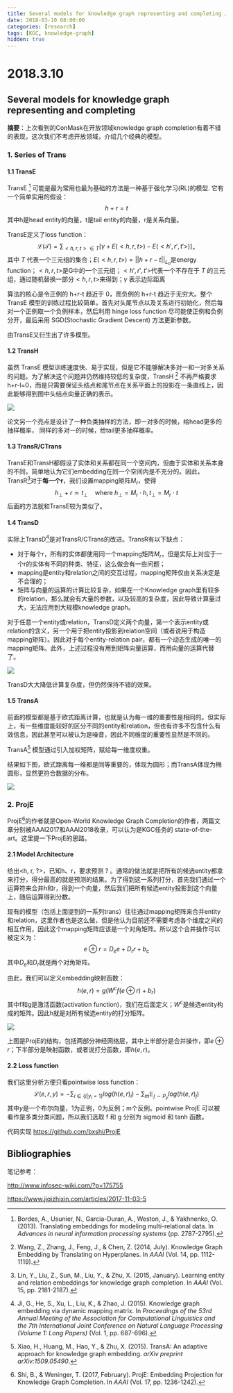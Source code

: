 ```yaml
---
title: Several models for knowledge graph representing and completing 几个知识图谱模型
date: 2018-03-10 08:00:00
categories: [research]
tags: [KGC, knowledge-graph]
hidden: true
---
```


# 2018.3.10

## Several models for knowledge graph representing and completing

**摘要**：上次看到的ConMask在开放领域knowledge graph completion有着不错的表现，这次我们不考虑开放领域，介绍几个经典的模型。

### 1. Series of Trans

#### 1.1 TransE 

TransE [^1] 可能是最为常用也最为基础的方法是一种基于强化学习(RL)的模型. 它有一个简单实用的假设：
$$
h+r = t
$$
其中h是head entity的向量，t是tail entity的向量，r是关系向量。

TransE定义了loss function：
$$
\mathcal{L(T)} = \sum_{<h,r,t>\in T} [\gamma + E(<h,r,t>) - E(<h',r',t'>)]_+
$$
其中 $T$ 代表一个三元组的集合；$E(<h,r,t>) = ||h+r-t||_{L_n}$是energy function；$<h,r,t>$是G中的一个三元组；$<h',r',t'>$代表一个不存在于 $T$ 的三元组，通过随机替换一部分$<h,r,t>$来得到；$\gamma$ 表示边际距离

算法的核心是令正例的 h+r-t 趋近于 0，而负例的 h+r-t 趋近于无穷大。整个 TransE 模型的训练过程比较简单，首先对头尾节点以及关系进行初始化，然后每对一个正例取一个负例样本，然后利用 hinge loss function 尽可能使正例和负例分开，最后采用 SGD(Stochastic Gradient Descent) 方法更新参数。

由TransE又衍生出了许多模型。

#### 1.2 TransH

虽然 TransE 模型训练速度快、易于实现，但是它不能够解决多对一和一对多关系的问题。为了解决这个问题并仍然维持较低的复杂度，TransH [^2] 不再严格要求 h+r-l=0，而是只需要保证头结点和尾节点在关系平面上的投影在一条直线上，因此能够得到图中头结点向量正确的表示。

<img src="https://lorrin-1251763245.cos.ap-shanghai.myqcloud.com/photo/2018-03-12-202332.jpg">

论文另一个亮点是设计了一种负类抽样的方法，即一对多的时候，给head更多的抽样概率， 同样的多对一的时候，给tail更多抽样概率。



#### 1.3 TransR/CTrans 

TransE和TransH都假设了实体和关系都在同一个空间内，但由于实体和关系本身的不同，简单地认为它们embedding在同一个空间内是不充分的。因此，TransR[^3]对于**每一个r**，我们设置mapping矩阵$M_r$，使得
$$
h_{\perp} + r \simeq t_{\perp} \quad \text{where } h_{\perp} = M_{r}\cdot h, t_{\perp} = M_{r} \cdot t
$$
后面的方法就和TransE较为类似了。

#### 1.4 TransD

实际上TransD[^4]是对TransR/CTrans的改进。TransR有以下缺点：

- 对于每个r，所有的实体都使用同一个mapping矩阵$M_{r}$，但是实际上对应于一个r的实体有不同的种类、特征，这么做会有一些问题；
- mapping是entity和relation之间的交互过程，mapping矩阵仅由关系决定是不合理的；
- 矩阵与向量的运算的计算比较复杂，如果在一个Knowledge graph里有较多的relation，那么就会有大量的参数，以及较高的复杂度，因此导致计算量过大，无法应用到大规模knowledge graph。

对于任意一个entity或relation，TransD定义两个向量，第一个表示entity或relation的含义，另一个用于把entity投影到relation空间（或者说用于构造mapping矩阵）。因此对于每个entity-relation pair，都有一个动态生成的唯一的mapping矩阵。此外，上述过程没有用到矩阵向量运算，而用向量的运算代替了。

<img src="https://lorrin-1251763245.cos.ap-shanghai.myqcloud.com/photo/2018-03-12-202326.jpg">

TransD大大降低计算复杂度，但仍然保持不错的效果。

#### 1.5 TransA

前面的模型都是基于欧式距离计算，也就是认为每一维的重要性是相同的。但实际上，有一些维度能较好的区分不同的entity和relation，但也有许多不包含什么有效信息，因此甚至可以被认为是噪音，因此不同维度的重要性显然是不同的。

TransA[^5] 模型通过引入加权矩阵，赋给每一维度权重。

结果如下图，欧式距离每一维都是同等重要的，体现为圆形；而TransA体现为椭圆形，显然更符合数据的分布。

<img src="https://lorrin-1251763245.cos.ap-shanghai.myqcloud.com/photo/2018-03-12-202330.jpg">



### 2. ProjE

ProjE[^6]的作者就是Open-World Knowledge Graph Completion的作者，两篇文章分别被AAAI2017和AAAI2018收录，可以认为是KGC任务的 state-of-the-art。这里提一下ProjE的思路。

#### 2.1 Model Architecture

给出\<h, r, ?\>，已知h、r，要求预测 ? 。通常的做法就是把所有的候选entity都拿来打分，得分最高的就是预测的结果。为了得到这一系列打分，首先我们通过一个运算符来合并h和r，得到一个向量，然后我们把所有候选entity投影到这个向量上，随后运算得到分数。

现有的模型（包括上面提到的一系列trans）往往通过mapping矩阵来合并entity和relation，这里作者也是这么做，但是他认为目前还不需要考虑各个维度之间的相互作用，因此这个mapping矩阵应该是一个对角矩阵。所以这个合并操作可以被定义为：
$$
e \oplus r = D_e e + D_r r + b_c
$$
其中$D_e$和$D_r$就是两个对角矩阵。

由此，我们可以定义embedding映射函数：
$$
h(e, r) = g(W^c f(e \oplus r) + b_r )
$$
其中f和g是激活函数(activation function)，我们在后面定义；$W^c$是候选entity构成的矩阵。因此h就是对所有候选entity的打分矩阵。

<img src="https://lorrin-1251763245.cos.ap-shanghai.myqcloud.com/photo/2018-03-12-202328.jpg">

上图是ProjE的结构，包括两部分神经网络层，其中上半部分是合并操作，即$e \oplus r$；下半部分是映射函数，或者说打分函数，即$h(e,r)$。

#### 2.2 Loss function

我们这里分析方便只看pointwise loss function：
$$
\mathcal{L}(e, r, y) = - \sum_{i\in\{i|y_i=1\} } {log(h(e,r)_i)} - \sum_{m} {\mathbb{E}_{j \sim P_y} log(h(e,r)_j)}
$$
其中$y$是一个布尔向量，1为正例，0为反例；m个反例。pointwise ProjE 可以被看作是多类分类问题，所以我们选取 f 和 g 分别为 sigmoid 和 tanh 函数。

代码实现 https://github.com/bxshi/ProjE

## Bibliographies

笔记参考：

http://www.infosec-wiki.com/?p=175755

https://www.jiqizhixin.com/articles/2017-11-03-5

[^1]: Bordes, A., Usunier, N., Garcia-Duran, A., Weston, J., & Yakhnenko, O. (2013). Translating embeddings for modeling multi-relational data. In *Advances in neural information processing systems* (pp. 2787-2795).
[^2]: Wang, Z., Zhang, J., Feng, J., & Chen, Z. (2014, July). Knowledge Graph Embedding by Translating on Hyperplanes. In *AAAI* (Vol. 14, pp. 1112-1119).

[^3]: Lin, Y., Liu, Z., Sun, M., Liu, Y., & Zhu, X. (2015, January). Learning entity and relation embeddings for knowledge graph completion. In *AAAI* (Vol. 15, pp. 2181-2187).
[^4]: Ji, G., He, S., Xu, L., Liu, K., & Zhao, J. (2015). Knowledge graph embedding via dynamic mapping matrix. In *Proceedings of the 53rd Annual Meeting of the Association for Computational Linguistics and the 7th International Joint Conference on Natural Language Processing (Volume 1: Long Papers)* (Vol. 1, pp. 687-696).
[^5]: Xiao, H., Huang, M., Hao, Y., & Zhu, X. (2015). TransA: An adaptive approach for knowledge graph embedding. *arXiv preprint arXiv:1509.05490*.
[^6]: Shi, B., & Weninger, T. (2017, February). ProjE: Embedding Projection for Knowledge Graph Completion. In *AAAI* (Vol. 17, pp. 1236-1242).